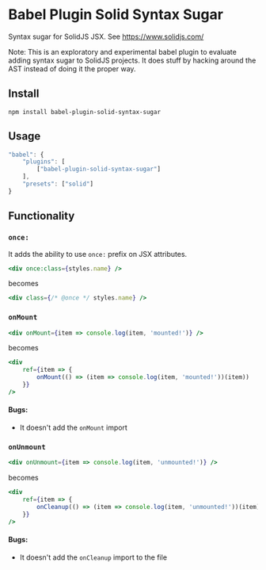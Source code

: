 # Babel Plugin Solid Syntax Sugar

Syntax sugar for SolidJS JSX. See https://www.solidjs.com/

Note: This is an exploratory and experimental babel plugin to evaluate adding syntax sugar to SolidJS projects. It does stuff by hacking around the AST instead of doing it the proper way.

## Install

`npm install babel-plugin-solid-syntax-sugar`

## Usage

```js
"babel": {
	"plugins": [
		["babel-plugin-solid-syntax-sugar"]
	],
	"presets": ["solid"]
}
```

## Functionality

### `once:`

It adds the ability to use `once:` prefix on JSX attributes.

```jsx
<div once:class={styles.name} />
```

becomes

```jsx
<div class={/* @once */ styles.name} />
```

### `onMount`

```jsx
<div onMount={item => console.log(item, 'mounted!')} />
```

becomes

```jsx
<div
	ref={item => {
		onMount(() => (item => console.log(item, 'mounted!'))(item))
	}}
/>
```

#### Bugs:

- It doesn't add the `onMount` import

### `onUnmount`

```jsx
<div onUnmount={item => console.log(item, 'unmounted!')} />
```

becomes

```jsx
<div
	ref={item => {
		onCleanup(() => (item => console.log(item, 'unmounted!'))(item))
	}}
/>
```

#### Bugs:

- It doesn't add the `onCleanup` import to the file
